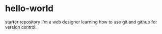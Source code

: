 # hello-world
starter repository
I'm a web designer learning how to use git and github for version control.
